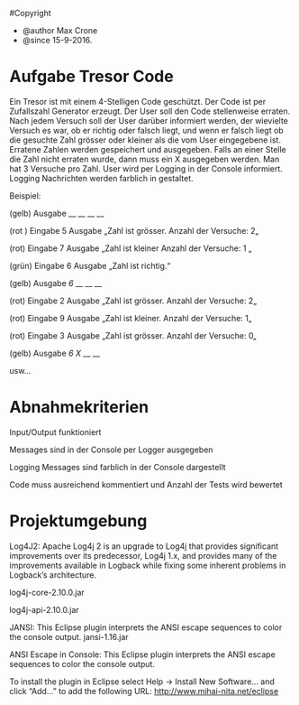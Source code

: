 #Copyright
 * @author Max Crone
 * @since 15-9-2016.
 
# Aufgabe Tresor Code

Ein Tresor ist mit einem 4-Stelligen Code geschützt. Der Code ist  per Zufallszahl Generator  erzeugt. Der User soll den Code stellenweise erraten.   Nach jedem Versuch soll der User darüber informiert werden, der wievielte Versuch es war, ob er richtig oder falsch liegt, und wenn er falsch liegt ob die gesuchte Zahl grösser oder kleiner als die vom User eingegebene ist. Erratene Zahlen werden gespeichert und ausgegeben.  Falls an einer Stelle die Zahl nicht erraten wurde, dann muss ein X ausgegeben werden. Man hat 3 Versuche pro Zahl. User wird per Logging in der Console informiert. Logging Nachrichten werden farblich in gestaltet.

Beispiel:

(gelb) Ausgabe                                __         __          __          __

(rot ) Eingabe                   5             Ausgabe „Zahl  ist grösser.  Anzahl der Versuche:  2„ 

(rot) Eingabe                    7            Ausgabe „Zahl  ist kleiner  Anzahl der Versuche:  1 „

(grün) Eingabe                 6            Ausgabe „Zahl  ist richtig.“

(gelb) Ausgabe                                 _6_        __          __          __

(rot) Eingabe                     2              Ausgabe „Zahl  ist grösser.  Anzahl der Versuche:  2„ 

(rot) Eingabe                     9              Ausgabe „Zahl  ist kleiner.  Anzahl der Versuche:  1„ 

(rot) Eingabe                     3             Ausgabe „Zahl  ist grösser.  Anzahl der Versuche:  0„ 

(gelb) Ausgabe                                 _6_        _X_        __          __

usw…

# Abnahmekriterien

Input/Output funktioniert

Messages sind in der Console per Logger ausgegeben

Logging Messages sind farblich in der Console dargestellt

Code muss ausreichend kommentiert und  Anzahl der Tests wird bewertet

# Projektumgebung

Log4J2: Apache Log4j 2 is an upgrade to Log4j that provides significant improvements over its predecessor, Log4j 1.x, and provides many of the improvements available in Logback while fixing some inherent problems in Logback’s architecture.

log4j-core-2.10.0.jar

log4j-api-2.10.0.jar

 
JANSI: This Eclipse plugin interprets the ANSI escape sequences to color the console output. jansi-1.16.jar

ANSI Escape in Console: This Eclipse plugin interprets the ANSI escape sequences to color the console output.

To install the plugin in Eclipse select Help -> Install New Software… and click “Add…” to add the following URL:
http://www.mihai-nita.net/eclipse
